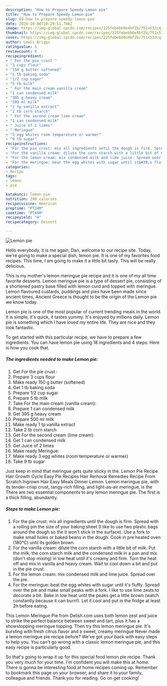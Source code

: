```yaml
---
description: "How to Prepare Speedy Lemon pie"
title: "How to Prepare Speedy Lemon pie"
slug: 89-how-to-prepare-speedy-lemon-pie
date: 2020-10-06T10:29:51.788Z
image: https://img-global.cpcdn.com/recipes/225febebb0e4bf2b/751x532cq70/lemon-pie-recipe-main-photo.jpg
thumbnail: https://img-global.cpcdn.com/recipes/225febebb0e4bf2b/751x532cq70/lemon-pie-recipe-main-photo.jpg
cover: https://img-global.cpcdn.com/recipes/225febebb0e4bf2b/751x532cq70/lemon-pie-recipe-main-photo.jpg
author: Lewis Briggs
ratingvalue: 5
reviewcount: 8
recipeingredient:
- " For the pie crust "
- "3 cups flour"
- "150 g butter softened"
- "1 tb baking soda"
- "1/2 cup sugar"
- "5 tb milk"
- " For the main cream vanilla cream"
- "1 can condensed milk"
- "395 g heavy cream"
- "500 ml milk"
- "1 tp vanilla extract"
- "2 tb corn starch"
- " For the second cream lime cream"
- "1 can condensed milk"
- " Juice of 2 limes"
- " Meringue"
- "3 egg whites room temperature or warmer"
- "9 tb sugar"
recipeinstructions:
- "For the pie crust: mix all ingredients until the dough is firm. Spread with a rolling pin the size of your baking sheet (I like to use two plastic bags around the dough so the it won&#39;t stick in the surface). Use a fork to make small holes or baked beans in the dough. Cook in pre heated oven (180°C) until its golden brown"
- "For the vanilla cream: dilute the corn starch with a little bit of milk. Put the milk, the corn starch milk and the condensed milk in a pan and mix (don&#39;t stop mixing) in low heat until it&#39;s creamy and firm. Turn the heat off and mix in vanilla and heavy cream. Wait to cool down a bit and put in the pie crust."
- "For the lemon cream: mix condensed milk and lime juice. Spread over the pie."
- "For the meringue: beat the egg whites with sugar until it&#39;s fluffy. Spread over the pie and make small peaks with a fork. I like to use lime zests to decorate a bit. Bake in low heat until the peaks get a little brown (watch constantly because it can burn!). Let it cool and put in the fridge at least 2h before eating."
categories:
- Recipe
tags:
- lemon
- pie

katakunci: lemon pie 
nutrition: 298 calories
recipecuisine: American
preptime: "PT24M"
cooktime: "PT46M"
recipeyield: "4"
recipecategory: Dessert

---
```



![Lemon pie](https://img-global.cpcdn.com/recipes/225febebb0e4bf2b/751x532cq70/lemon-pie-recipe-main-photo.jpg)

Hello everybody, it is me again, Dan, welcome to our recipe site. Today, we're going to make a special dish, lemon pie. It is one of my favorites food recipes. This time, I am going to make it a little bit tasty. This will be really delicious.

This is my mother&#39;s lemon meringue pie recipe and it is one of my all time favorite desserts. Lemon meringue pie is a type of dessert pie, consisting of a shortened pastry base filled with lemon curd and topped with meringue. Lemon flavoured custards, puddings and pies have been made since ancient times, Ancient Greece is thought to be the origin of the Lemon pie we know today.

Lemon pie is one of the most popular of current trending meals in the world. It is simple, it's quick, it tastes yummy. It's enjoyed by millions daily. Lemon pie is something which I have loved my entire life. They are nice and they look fantastic.


To get started with this particular recipe, we have to prepare a few ingredients. You can have lemon pie using 18 ingredients and 4 steps. Here is how you cook that.

<!--inarticleads1-->

##### The ingredients needed to make Lemon pie:

1. Get  For the pie crust :
1. Prepare 3 cups flour
1. Make ready 150 g butter (softened)
1. Get 1 tb baking soda
1. Prepare 1/2 cup sugar
1. Prepare 5 tb milk
1. Take  For the main cream (vanilla cream):
1. Prepare 1 can condensed milk
1. Get 395 g heavy cream
1. Prepare 500 ml milk
1. Make ready 1 tp vanilla extract
1. Take 2 tb corn starch
1. Get  For the second cream (lime cream):
1. Get 1 can condensed milk
1. Get  Juice of 2 limes
1. Make ready  Meringue:
1. Make ready 3 egg whites (room temperature or warmer)
1. Take 9 tb sugar


Just keep in mind that meringue gets quite sticky in the. Lemon Pie Recipe Hair Growth Cycle Easy Pie Recipes Hair Removal Remedies Recipe From Scratch Ingrown Hair Easy Meals Dinner Lemon. Lemon meringue pie, with its tender-crisp crust, tangy-rich filling, and light-as-air meringue, is the There are two essential components to any lemon meringue pie. The first is a thick filling, abundantly. 

<!--inarticleads2-->

##### Steps to make Lemon pie:

1. For the pie crust: mix all ingredients until the dough is firm. Spread with a rolling pin the size of your baking sheet (I like to use two plastic bags around the dough so the it won&#39;t stick in the surface). Use a fork to make small holes or baked beans in the dough. Cook in pre heated oven (180°C) until its golden brown
1. For the vanilla cream: dilute the corn starch with a little bit of milk. Put the milk, the corn starch milk and the condensed milk in a pan and mix (don&#39;t stop mixing) in low heat until it&#39;s creamy and firm. Turn the heat off and mix in vanilla and heavy cream. Wait to cool down a bit and put in the pie crust.
1. For the lemon cream: mix condensed milk and lime juice. Spread over the pie.
1. For the meringue: beat the egg whites with sugar until it&#39;s fluffy. Spread over the pie and make small peaks with a fork. I like to use lime zests to decorate a bit. Bake in low heat until the peaks get a little brown (watch constantly because it can burn!). Let it cool and put in the fridge at least 2h before eating.


This Lemon Meringue Pie from Delish.com uses both lemon zest and juice to strike the perfect balance between sweet and tart, plus it has a showstopping meringue topping. Then try this lemon meringue pie. It&#39;s bursting with fresh citrus flavor and a sweet, creamy meringue Never made a lemon meringue pie recipe before? We&#39;ve got your back with easy steps to help you. You can&#39;t go wrong with a classic lemon meringue pie, and this easy recipe is particularly good. 

So that's going to wrap it up for this special food lemon pie recipe. Thank you very much for your time. I'm confident you will make this at home. There is gonna be interesting food at home recipes coming up. Remember to bookmark this page on your browser, and share it to your family, colleague and friends. Thank you for reading. Go on get cooking!
